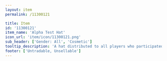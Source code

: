 ```yaml
---
layout: item
permalink: /11300121

title: Item
id: '11300121'
item_name: 'Alpha Test Hat'
icon_url: 'item/icon/11300121.png'
sub_header: ['Gender: All', 'Cosmetic']
tooltip_description: 'A hat distributed to all players who participated in the special boss event during alpha testing. Outfit items replace the look of your gear when equipped.'
footer: ['Untradable, Unsellable']
---
```

